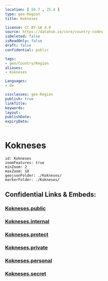 ```yaml
---
location: [ 56.7 , 25.4 ] 
type: geo-Region
title: Kokneses

license: CC BY-SA 4.0
source: https://datahub.io/core/country-codes
isDeleted: false
isReadOnly: false
draft: false
confidential: public

tags:
- geo/Country/Region
aliases:
- Kokneses

Languages:
- de

cssclasses: geo-Region
publish: true
linkTitle: 
keywords: 
layout: 
publishDate: 
expiryDate: 
---
```


# Kokneses

```leaflet
id: Kokneses
zoomFeatures: true 
minZoom: 2 
maxZoom: 18
geojsonFolder: ./Kokneses/
markerFolder: ./Kokneses/
```


## Confidential Links & Embeds: 

### [Kokneses.public](/_public/\Earth\Continent\Europe\Europe~North\Latvia\CountiesKokneses.public.md) 

### [Kokneses.internal](/_internal/\Earth\Continent\Europe\Europe~North\Latvia\CountiesKokneses.internal.md) 

### [Kokneses.protect](/_protect/\Earth\Continent\Europe\Europe~North\Latvia\CountiesKokneses.protect.md) 

### [Kokneses.private](/_private/\Earth\Continent\Europe\Europe~North\Latvia\CountiesKokneses.private.md) 

### [Kokneses.personal](/_personal/\Earth\Continent\Europe\Europe~North\Latvia\CountiesKokneses.personal.md) 

### [Kokneses.secret](/_secret/\Earth\Continent\Europe\Europe~North\Latvia\CountiesKokneses.secret.md)


